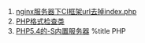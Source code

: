1. [nginx服务器下CI框架url去掉index.php](posts/3.html)
1. [PHP格式检查类](./posts/2.html)
1. [PHP5.4的-S内置服务器](posts/index.html)
%title PHP
